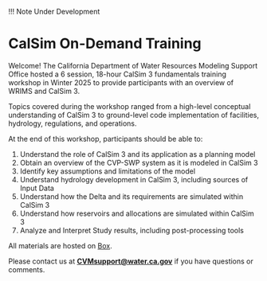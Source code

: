 !!! Note
    Under Development 

# CalSim On-Demand Training
Welcome! The California Department of Water Resources Modeling Support Office hosted a 6 session, 18-hour CalSim 3 fundamentals training workshop in Winter 2025 to provide participants with an overview of WRIMS and CalSim 3.

Topics covered during the workshop ranged from a high-level conceptual understanding of CalSim 3 to ground-level code implementation of facilities, hydrology, regulations, and operations.

At the end of this workshop, participants should be able to:   

1. Understand the role of CalSim 3 and its application as a planning model 
2. Obtain an overview of the CVP-SWP system as it is modeled in CalSim 3 
3. Identify key assumptions and limitations of the model 
4. Understand hydrology development in CalSim 3, including sources of Input Data 
5. Understand how the Delta and its requirements are simulated within CalSim 3 
6. Understand how reservoirs and allocations are simulated within CalSim 3 
7. Analyze and Interpret Study results, including post-processing tools 

All materials are hosted on [Box](https://cadwr.box.com/s/w6ocnn43pz45w6ualsf0if09bxcl5mxc).

Please contact us at **[CVMsupport@water.ca.gov](mailto:CVMsupport@water.ca.gov)** if you have questions or comments.
